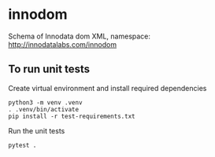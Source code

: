 # innodom

Schema of Innodata dom XML, namespace: http://innodatalabs.com/innodom

## To run unit tests

Create virtual environment and install required dependencies
```
python3 -m venv .venv
. .venv/bin/activate
pip install -r test-requirements.txt
```

Run the unit tests
```
pytest .
```
